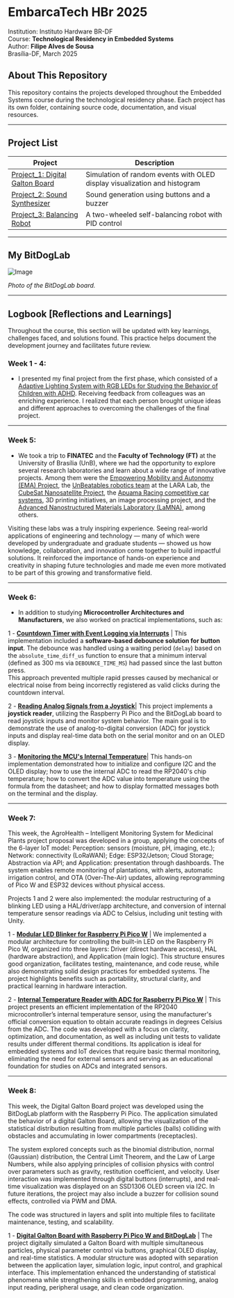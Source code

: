 # **EmbarcaTech HBr 2025**  

 Institution: Instituto Hardware BR-DF  
 Course: **Technological Residency in Embedded Systems**  
 Author: **Filipe Alves de Sousa**  
 Brasília-DF, March 2025  
 
 ## **About This Repository**  
 This repository contains the projects developed throughout the Embedded Systems course during the technological residency phase. Each project has its own folder, containing source code, documentation, and visual resources.  
 
 ---  
 
 ## **Project List**  
 
 | Project | Description |  
 |---------|------------|  
 | [Project_1: Digital Galton Board](https://github.com/filipe19/filipe_alves_embarcatech_HBr_2025/tree/main/projects/week_8/lab01_galton_board-filipe19) | Simulation of random events with OLED display visualization and histogram |  
 | [Project_2: Sound Synthesizer](./projects/sound_synthesizer/) | Sound generation using buttons and a buzzer |  
 | [Project_3: Balancing Robot](./projects/balancing_robot/) | A two-wheeled self-balancing robot with PID control |  
 
 ---  
 
 ## **My BitDogLab**  
 
 ![Image](https://github.com/user-attachments/assets/714fca2b-53e3-47e3-8410-cef01dea8342)  
 
 _Photo of the BitDogLab board._  
 
 ---  
 
 ## **Logbook [Reflections and Learnings]**  
 
 Throughout the course, this section will be updated with key learnings, challenges faced, and solutions found. This practice helps document the development journey and facilitates future review.  
 
 ### **Week 1 - 4:**  
 - I presented my final project from the first phase, which consisted of a [Adaptive Lighting System with RGB LEDs for Studying the Behavior of Children with ADHD](https://github.com/filipe19/Embarcatech-BitDogLab-RaspberryPi). Receiving feedback from colleagues was an enriching experience. I realized that each person brought unique ideas and different approaches to overcoming the challenges of the final project.  
 
 ---
 
 ### **Week 5:**  
 - We took a trip to **FINATEC** and the **Faculty of Technology (FT)** at the University of Brasília (UnB), where we had the opportunity to explore several research laboratories and learn about a wide range of innovative projects. Among them were the [Empowering Mobility and Autonomy (EMA) Project](https://www.ene.unb.br/antonio/ema/pt/index.html), the [UnBeatables robotics team](https://noticias.unb.br/publicacoes/112-extensao-e-comunidade/90-equipe-de-robotica-da-unb-e-bicampea-de-competicao-internacional) at the LARA Lab, the [CubeSat Nanosatellite Project](https://noticias.unb.br/117-pesquisa/5614-nanossatelite-desenvolvido-na-unb-esta-em-orbita), the [Apuama Racing competitive car systems](http://ft.unb.br/index.php?option=com_content&view=article&id=13&Itemid=123), 3D printing initiatives, an image processing project, and the [Advanced Nanostructured Materials Laboratory (LaMNA)](http://www.ppgcima.unb.br/organizacao/infra-lab), among others.
 
 Visiting these labs was a truly inspiring experience. Seeing real-world applications of engineering and technology — many of which were developed by undergraduate and graduate students — showed us how knowledge, collaboration, and innovation come together to build impactful solutions. It reinforced the importance of hands-on experience and creativity in shaping future technologies and made me even more motivated to be part of this growing and transformative field.
 
 ---
 
 ### **Week 6:**  
 - In addition to studying **Microcontroller Architectures and Manufacturers**, we also worked on practical implementations, such as:
 
 1 - [**Countdown Timer with Event Logging via Interrupts**](https://github.com/filipe19/filipe_alves_embarcatech_HBr_2025/tree/main/projects/week_6/decrementing_count) | This implementation included a **software-based debounce solution for button input**. The debounce was handled using a waiting period (`delay`) based on the `absolute_time_diff_us` function to ensure that a minimum interval (defined as 300 ms via `DEBOUNCE_TIME_MS`) had passed since the last button press.  
 This approach prevented multiple rapid presses caused by mechanical or electrical noise from being incorrectly registered as valid clicks during the countdown interval.
 
 2 - [**Reading Analog Signals from a Joystick**](https://github.com/filipe19/filipe_alves_embarcatech_HBr_2025/tree/main/projects/week_6/Joystick_test)| This project implements a **joystick reader**, utilizing the Raspberry Pi Pico and the BitDogLab board to read joystick inputs and monitor system behavior. The main goal is to demonstrate the use of analog-to-digital conversion (ADC) for joystick inputs and display real-time data both on the serial monitor and on an OLED display.
 
 3 - [**Monitoring the MCU's Internal Temperature**](https://github.com/filipe19/filipe_alves_embarcatech_HBr_2025/tree/main/projects/week_6/internal_temperature)| This hands-on implementation demonstrated how to initialize and configure I2C and the OLED display; how to use the internal ADC to read the RP2040's chip temperature; how to convert the ADC value into temperature using the formula from the datasheet; and how to display formatted messages both on the terminal and the display.
 
 ---
 
 
 ### **Week 7:**  

This week, the AgroHealth – Intelligent Monitoring System for Medicinal Plants project proposal was developed in a group, applying the concepts of the 6-layer IoT model:
Perception: sensors (moisture, pH, imaging, etc.); Network: connectivity (LoRaWAN); Edge: ESP32/Jetson; Cloud Storage; Abstraction via API; and Application: presentation through dashboards.
The system enables remote monitoring of plantations, with alerts, automatic irrigation control, and OTA (Over-The-Air) updates, allowing reprogramming of Pico W and ESP32 devices without physical access.

Projects 1 and 2 were also implemented: the modular restructuring of a blinking LED using a HAL/driver/app architecture, and conversion of internal temperature sensor readings via ADC to Celsius, including unit testing with Unity.

 1 - [**Modular LED Blinker for Raspberry Pi Pico W**](https://github.com/filipe19/filipe_alves_embarcatech_HBr_2025/tree/main/projects/week_7/struct_blink) | We implemented a modular architecture for controlling the built-in LED on the Raspberry Pi Pico W, organized into three layers: Driver (direct hardware access), HAL (hardware abstraction), and Application (main logic). This structure ensures good organization, facilitates testing, maintenance, and code reuse, while also demonstrating solid design practices for embedded systems. The project highlights benefits such as portability, structural clarity, and practical learning in hardware interaction.

 2 - [**Internal Temperature Reader with ADC for Raspberry Pi Pico W**](https://github.com/filipe19/filipe_alves_embarcatech_HBr_2025/tree/main/projects/week_7/unity_test_adc_temperature) | This project presents an efficient implementation of the RP2040 microcontroller’s internal temperature sensor, using the manufacturer's official conversion equation to obtain accurate readings in degrees Celsius from the ADC. The code was developed with a focus on clarity, optimization, and documentation, as well as including unit tests to validate results under different thermal conditions. Its application is ideal for embedded systems and IoT devices that require basic thermal monitoring, eliminating the need for external sensors and serving as an educational foundation for studies on ADCs and integrated sensors.

 ---  
 
 ### **Week 8:**  

This week, the Digital Galton Board project was developed using the BitDogLab platform with the Raspberry Pi Pico. The application simulated the behavior of a digital Galton Board, allowing the visualization of the statistical distribution resulting from multiple particles (balls) colliding with obstacles and accumulating in lower compartments (receptacles).

The system explored concepts such as the binomial distribution, normal (Gaussian) distribution, the Central Limit Theorem, and the Law of Large Numbers, while also applying principles of collision physics with control over parameters such as gravity, restitution coefficient, and velocity. User interaction was implemented through digital buttons (interrupts), and real-time visualization was displayed on an SSD1306 OLED screen via I2C. In future iterations, the project may also include a buzzer for collision sound effects, controlled via PWM and DMA.

The code was structured in layers and split into multiple files to facilitate maintenance, testing, and scalability.

1 - [**Digital Galton Board with Raspberry Pi Pico W and BitDogLab**](https://github.com/filipe19/filipe_alves_embarcatech_HBr_2025/tree/main/projects/lab01_galton_board-filipe19) | The project digitally simulated a Galton Board with multiple simultaneous particles, physical parameter control via buttons, graphical OLED display, and real-time statistics. A modular structure was adopted with separation between the application layer, simulation logic, input control, and graphical interface. This implementation enhanced the understanding of statistical phenomena while strengthening skills in embedded programming, analog input reading, peripheral usage, and clean code organization.